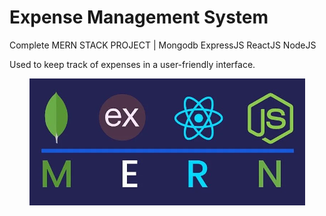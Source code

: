 
# Expense Management System

<p>Complete MERN STACK PROJECT | Mongodb ExpressJS ReactJS NodeJS </p>
<p>Used to keep track of expenses in a user-friendly interface. </p>
<p align="center">
  <img src="https://github.com/ChandnaM/picture/blob/main/mern.png">
</p>

